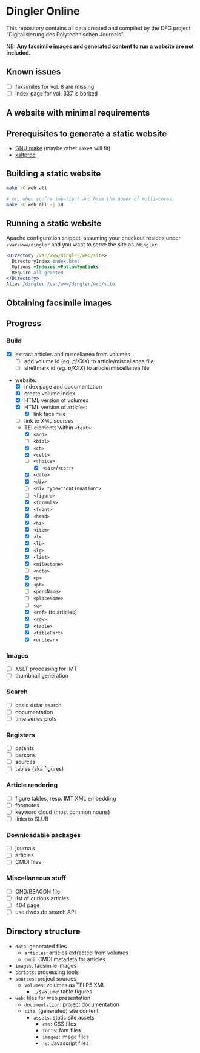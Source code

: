 # Dingler Online

This repository contains all data created and compiled by the
DFG project “Digitalisierung des Polytechnischen Journals”.

NB: **Any facsimile images and generated content to run a website are
not included.**

## Known issues

- [ ] faksimiles for vol. 8 are missing
- [ ] index page for vol. 337 is borked

## A website with minimal requirements

## Prerequisites to generate a static website

- [GNU make](https://www.gnu.org/software/make/) (maybe other `make`s will fit)
- [xsltproc](https://gitlab.gnome.org/GNOME/libxml2/-/wikis/home)

## Building a static website

```bash
make -C web all

# or, when you’re impatient and have the power of multi-cores:
make -C web all -j 10
```

## Running a static website

Apache configuration snippet, assuming your checkout resides under
`/var/www/dingler` and you want to serve the site as `/dingler`:

```apache
<Directory /var/www/dingler/web/site>
  DirectoryIndex index.html
  Options +Indexes +FollowSymLinks
  Require all granted
</Directory>
Alias /dingler /var/www/dingler/web/site
```

## Obtaining facsimile images

## Progress

### Build

- [x] extract articles and miscellanea from volumes
  - [ ] add volume id (eg. *pjXXX*) to article/miscellanea file
  - [ ] shelfmark id (eg. *pjXXX*) to article/miscellanea file
- website:
  - [x] index page and documentation
  - [x] create volume index
  - [x] HTML version of volumes
  - [x] HTML version of articles:
    - [x] link facsimile
  - [ ] link to XML sources
  - TEI elements within `<text>`:
    - [x] `<add>`
    - [ ] `<bibl>`
    - [x] `<cb>`
    - [x] `<cell>`
    - [ ] `<choice>`
      - [x] `<sic>`/`<corr>`
    - [x] `<date>`
    - [x] `<div>`
    - [ ] `<div type="continuation">`
    - [ ] `<figure>`
    - [x] `<formula>`
    - [x] `<front>`
    - [x] `<head>`
    - [x] `<hi>`
    - [x] `<item>`
    - [x] `<l>`
    - [x] `<lb>`
    - [x] `<lg>`
    - [x] `<list>`
    - [x] `<milestone>`
    - [ ] `<note>`
    - [x] `<p>`
    - [x] `<pb>`
    - [ ] `<persName>`
    - [ ] `<placeName>`
    - [ ] `<q>`
    - [x] `<ref>` (to articles)
    - [x] `<row>`
    - [x] `<table>`
    - [x] `<titlePart>`
    - [x] `<unclear>`

### Images

- [ ] XSLT processing for IMT
- [ ] thumbnail generation

### Search

- [ ] basic dstar search
- [ ] documentation
- [ ] time series plots

### Registers

- [ ] patents
- [ ] persons
- [ ] sources
- [ ] tables (aka figures)

### Article rendering

- [ ] figure tables, resp. IMT XML embedding
- [ ] footnotes
- [ ] keyword cloud (most common nouns)
- [ ] links to SLUB

### Downloadable packages

- [ ] journals
- [ ] articles
- [ ] CMDI files

### Miscellaneous stuff

- [ ] GND/BEACON file
- [ ] list of curious articles
- [ ] 404 page
- [ ] use dwds.de search API

## Directory structure

* `data`: generated files
  * `articles`: articles extracted from volumes
  * `cmdi`: CMDI metadata for articles
* `images`: facsimile images
* `scripts`: processing tools
* `sources`: project sources
  * `volumes`: volumes as TEI P5 XML
    * `…/$volume`: table figures
* `web`: files for web presentation 
  * `documentation`: project documentation
  * `site`: (generated) site content
    * `assets`: static site assets
      * `css`: CSS files
      * `fonts`: font files
      * `images`: image files
      * `js`: Javascript files
